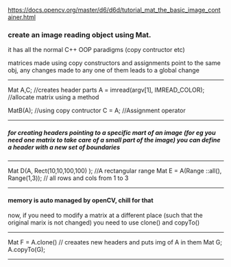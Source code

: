 https://docs.opencv.org/master/d6/d6d/tutorial_mat_the_basic_image_container.html

### create an image reading object using Mat.
it has all the normal C++ OOP paradigms (copy contructor etc)

matrices made using copy constructors and assignments point to the same obj, any changes made to any one of them leads to a global change

***************************************************

Mat A,C;	//creates header parts
A = imread(argv[1], IMREAD_COLOR);	//allocate matrix using a method

MatB(A); //using copy contructor
C = A; //Assignment operator

--------------------------------------------

##### for creating headers pointing to a specific mart of an image (for eg you need one matrix to take care of a small part of the image) you can define a header with a new set of boundaries

*********************************************

Mat D(A, Rect(10,10,100,100) ); //A rectangular range
Mat E = A(Range ::all(), Range(1,3)); // all rows and cols from 1 to 3

---------------------------------------------

#### memory is auto managed by openCV, chill for that
now, if you need to modify a matrix at a different place (such that the original marix is not changed)  you need to use clone() and copyTo()

**********************************************
Mat F = A.clone() // creaates new headers and puts img of A in them
Mat G;
A.copyTo(G);

----------------------------------------------


